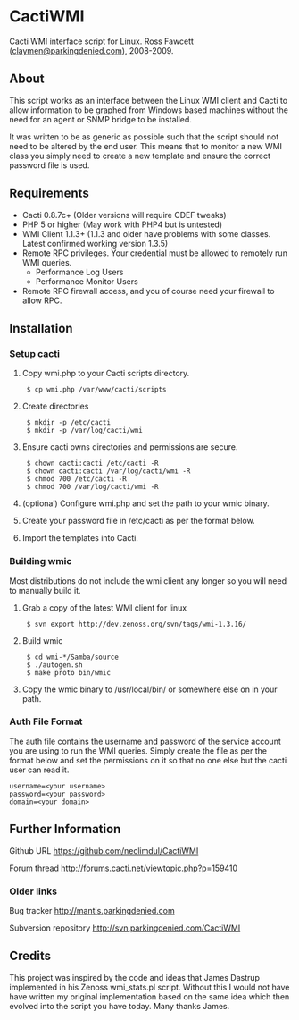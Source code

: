 # CactiWMI

Cacti WMI interface script for Linux.
Ross Fawcett (claymen@parkingdenied.com), 2008-2009.

## About

This script works as an interface between the Linux WMI client and Cacti to allow information to be graphed from Windows based machines without the need for an agent or SNMP bridge to be installed.

It was written to be as generic as possible such that the script should not need to be altered by the end user. This means that to monitor a new WMI class you simply need to create a new template and ensure the correct password file is used.

## Requirements

- Cacti 0.8.7c+ (Older versions will require CDEF tweaks)
- PHP 5 or higher (May work with PHP4 but is untested)
- WMI Client 1.1.3+ (1.1.3 and older have problems with some classes. Latest confirmed working version 1.3.5)
- Remote RPC privileges. Your credential must be allowed to remotely run WMI queries.
  - Performance Log Users
  - Performance Monitor Users
- Remote RPC firewall access, and you of course need your firewall to allow RPC.

## Installation

### Setup cacti

1. Copy wmi.php to your Cacti scripts directory.

        $ cp wmi.php /var/www/cacti/scripts

2. Create directories

        $ mkdir -p /etc/cacti
        $ mkdir -p /var/log/cacti/wmi

3. Ensure cacti owns directories and permissions are secure.

        $ chown cacti:cacti /etc/cacti -R
        $ chown cacti:cacti /var/log/cacti/wmi -R
        $ chmod 700 /etc/cacti -R
        $ chmod 700 /var/log/cacti/wmi -R

4. (optional) Configure wmi.php and set the path to your wmic binary.
5. Create your password file in /etc/cacti as per the format below.
6. Import the templates into Cacti.

### Building wmic
Most distributions do not include the wmi client any longer so you will need to manually build it.
1. Grab a copy of the latest WMI client for linux

        $ svn export http://dev.zenoss.org/svn/tags/wmi-1.3.16/

2. Build wmic

        $ cd wmi-*/Samba/source
        $ ./autogen.sh
        $ make proto bin/wmic

3. Copy the wmic binary to /usr/local/bin/ or somewhere else on in your path.

### Auth File Format

The auth file contains the username and password of the service account you are using to run the WMI queries. Simply create the file as per the format below and set the permissions on it so that no one else but the cacti user can read it.

```
username=<your username>
password=<your password>
domain=<your domain>
```

## Further Information

Github URL https://github.com/neclimdul/CactiWMI

Forum thread
http://forums.cacti.net/viewtopic.php?p=159410

### Older links
Bug tracker
http://mantis.parkingdenied.com

Subversion repository
http://svn.parkingdenied.com/CactiWMI

## Credits

This project was inspired by the code and ideas that James Dastrup implemented in his Zenoss wmi_stats.pl script. Without this I would not have have written my original implementation based on the same idea which then evolved into the script you have today. Many thanks James.
